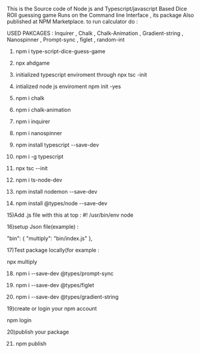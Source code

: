 This is the Source code of Node js and Typescript/javascript Based Dice ROll guessing game Runs on the Command line Interface , its package Also published at NPM Marketplace. to run calculator do : 

USED PAKCAGES : Inquirer , Chalk , Chalk-Animation , Gradient-string , Nanospinner , Prompt-sync , figlet , random-int

1) npm i type-script-dice-guess-game

2) npx ahdgame

3) initialized typescript enviroment through npx tsc -init

4) intialized node js enviroment npm init -yes

5) npm i chalk 

6) npm i chalk-animation 

7) npm i inquirer

8) npm i nanospinner

9) npm install typescript --save-dev

10) npm i -g typescript 

11) npx tsc --init

12) npm i ts-node-dev

13) npm install nodemon --save-dev

14) npm install @types/node --save-dev

15)Add .js file with this at top : #! /usr/bin/env node

16)setup Json file(example) :

"bin": { "multiply": "bin/index.js" },

17)Test package locally(for example :

npx multiply

18) npm i --save-dev @types/prompt-sync

19) npm i --save-dev @types/figlet

20) npm i --save-dev @types/gradient-string

19)create or login your npm account

npm login

20)publish your package

21) npm publish

